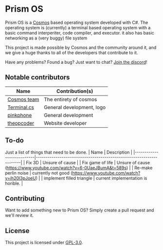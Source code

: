 # Prism OS

Prism OS is a [Cosmos](https://github.com/CosmosOS/Cosmos) based operating system developed with C#. The operating system is (currently) a terminal based operating system with a basic command interperiter, code compiler, and executor. it also has basic networking as a (very buggy) file system

This project is made possible by Cosmos and the community around it, and we give a huge thanks to all of the developers that contribute to it.

Have any problems? Found a bug? Just want to chat? [Join the discord](https://discord.gg/DdERgtGmF6)!

## Notable contributors
| Name                                                  | Contribution(s)              |
|-------------------------------------------------------|------------------------------|
| [Cosmos team](https://github.com/CosmosOS/Cosmos)     | The entirety of cosmos       |
| [Terminal.cs](https://github.com/terminal-cs)         | General development, logo    |
| [pinkphone](https://github.com/pinkphone1818)         | General development          |
| [theopcoder](https://github.com/theopcoder)           | Website developer            |

## To-do
Just a list of things that need to be done.
| Name                      | Description                                                          |
|---------------------------|----------------------------------------------------------------------|
| Fix 3D                    | Unsure of cause                                                      |
| Fix game of life          | Unsure of cause (https://www.youtube.com/watch?v=6-0UaeJBumA&t=589s) |
| Re-make perlin noise      | currently not good    (https://www.youtube.com/watch?v=ih20l3pJoeU)  |
| implement filled triangle | current implementation is horible.                                   |

## Contributing

Want to add something new to Prism OS? Simply create a pull request and we'll review it.

## License

This project is licensed under [GPL-3.0](https://github.com/Project-Prism/Prism-OS/blob/main/LICENSE).
